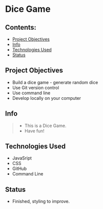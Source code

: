# Dice Game

  ## Contents: 
  * [Project Objectives](#Project-Objectives)<br>
* [Info](#Info)<br>
* [Technologies Used](#Technologies-Used)<br>
* [Status](#Status)<br>
## Project Objectives
* Build a dice game - generate random dice
* Use Git version control
* Use command line 
* Develop locally on your computer 
## Info
> * This is a Dice Game.
> * Have fun!
## Technologies Used
* JavaSript
* CSS
* GitHub
* Command Line
## Status
* Finished, styling to improve.
